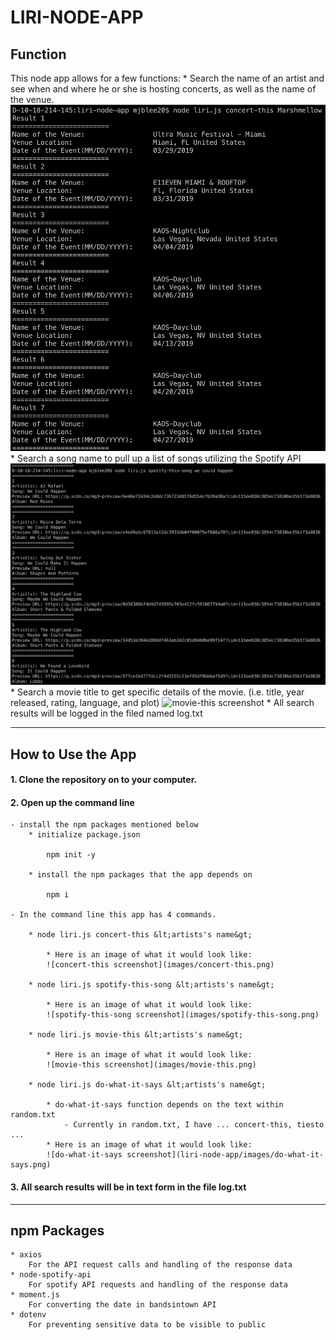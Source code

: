 # LIRI-NODE-APP

## Function

This node app allows for a few functions: 
    * Search the name of an artist and see when and where he or she is hosting concerts, as well as the name of the venue.
    ![concert-this screenshot](images/concert-this.png)
    * Search a song name to pull up a list of songs utilizing the Spotify API
    ![spotify-this-song screenshot](images/spotify-this-song.png)
    * Search a movie title to get specific details of the movie. (i.e. title, year released, rating, language, and plot)
    ![movie-this screenshot](liri-node-app/images/do-what-it-says.png)
    * All search results will be logged in the filed named log.txt

---

## How to Use the App

#### 1. Clone the repository on to your computer. 

#### 2. Open up the command line

    - install the npm packages mentioned below
        * initialize package.json
        
            npm init -y

        * install the npm packages that the app depends on

            npm i

    - In the command line this app has 4 commands.

        * node liri.js concert-this &lt;artists's name&gt;

            * Here is an image of what it would look like:
            ![concert-this screenshot](images/concert-this.png)

        * node liri.js spotify-this-song &lt;artists's name&gt;

            * Here is an image of what it would look like:
            ![spotify-this-song screenshot](images/spotify-this-song.png)

        * node liri.js movie-this &lt;artists's name&gt;

            * Here is an image of what it would look like:
            ![movie-this screenshot](images/movie-this.png)

        * node liri.js do-what-it-says &lt;artists's name&gt;
        
            * do-what-it-says function depends on the text within random.txt
                - Currently in random.txt, I have ... concert-this, tiesto ...
            * Here is an image of what it would look like:
            ![do-what-it-says screenshot](liri-node-app/images/do-what-it-says.png)

#### 3. All search results will be in text form in the file log.txt



---

## npm Packages

    * axios
        For the API request calls and handling of the response data
    * node-spotify-api
        For spotify API requests and handling of the response data
    * moment.js
        For converting the date in bandsintown API
    * dotenv
        For preventing sensitive data to be visible to public

